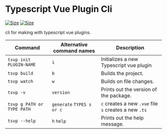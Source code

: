 # Typescript Vue Plugin Cli

[![Size](https://badgen.net/bundlephobia/min/tsvp)](https://www.npmjs.com/package/tsvp)
[![Size](https://badgen.net/packagephobia/install/tsvp)](https://www.npmjs.com/package/tsvp)

cli for making with typescript vue plugins.

| Command                    | Alternative command names | Description                                           |
| -------------------------- | ------------------------- | ----------------------------------------------------- |
| `tsvp init PLUGIN-NAME`    | `i`                       | Initializes a new Typescript vue plugin               |
| `tsvp build`               | `b`                       | Builds the project.                                   |
| `tsvp watch`               | `w`                       | Builds on file changes.                               |
| `tsvp -v`                  | `version`                 | Prints out the version of the package.                |
| `tsvp g PATH or TYPE PATH` | `generate` `TYPES s or c` | `c` creates a new `.vue` file `s` creates a new `.ts` |
| `tsvp --help`              | `h` `help`                | Prints out the help message.                          |
